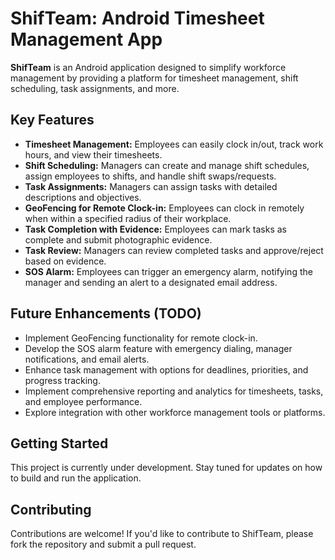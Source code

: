 # ShifTeam: Android Timesheet Management App

**ShifTeam** is an Android application designed to simplify workforce management by providing a platform for timesheet management, shift scheduling, task assignments, and more.

## Key Features

* **Timesheet Management:** Employees can easily clock in/out, track work hours, and view their timesheets.
* **Shift Scheduling:** Managers can create and manage shift schedules, assign employees to shifts, and handle shift swaps/requests.
* **Task Assignments:** Managers can assign tasks with detailed descriptions and objectives.
* **GeoFencing for Remote Clock-in:** Employees can clock in remotely when within a specified radius of their workplace.
* **Task Completion with Evidence:** Employees can mark tasks as complete and submit photographic evidence.
* **Task Review:** Managers can review completed tasks and approve/reject based on evidence.
* **SOS Alarm:** Employees can trigger an emergency alarm, notifying the manager and sending an alert to a designated email address.

## Future Enhancements (TODO)

* Implement GeoFencing functionality for remote clock-in.
* Develop the SOS alarm feature with emergency dialing, manager notifications, and email alerts.
* Enhance task management with options for deadlines, priorities, and progress tracking.
* Implement comprehensive reporting and analytics for timesheets, tasks, and employee performance.
* Explore integration with other workforce management tools or platforms.

## Getting Started

This project is currently under development. Stay tuned for updates on how to build and run the application.

## Contributing

Contributions are welcome! If you'd like to contribute to ShifTeam, please fork the repository and submit a pull request.
